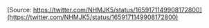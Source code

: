 [Source: https://twitter.com/NHMJK5/status/1659171149908172800](https://twitter.com/NHMJK5/status/1659171149908172800)